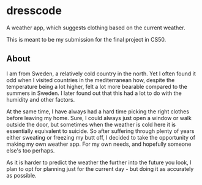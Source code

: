 # dresscode

A weather app, which suggests clothing based on the current weather.

This is meant to be my submission for the final project in CS50.

## About

I am from Sweden, a relatively cold country in the north. Yet I often found it odd when I visited countries in the mediterranean how, despite the temperature being a lot higher, felt a lot more bearable compared to the summers in Sweden. I later found out that this had a lot to do with the humidity and other factors.

At the same time, I have always had a hard time picking the right clothes before leaving my home. Sure, I could always just open a window or walk outside the door, but sometimes when the weather is cold here it is essentially equivalent to suicide. So after suffering through plenty of years either sweating or freezing my butt off, I decided to take the opportunity of making my own weather app. For my own needs, and hopefully someone else's too perhaps.

As it is harder to predict the weather the further into the future you look, I plan to opt for planning just for the current day - but doing it as accurately as possible.
